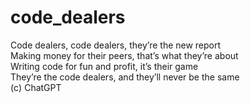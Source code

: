 # code_dealers
 Code dealers, code dealers, they’re the new report  
 Making money for their peers, that’s what they’re about  
 Writing code for fun and profit, it’s their game  
 They’re the code dealers, and they’ll never be the same  
  (с) ChatGPT
